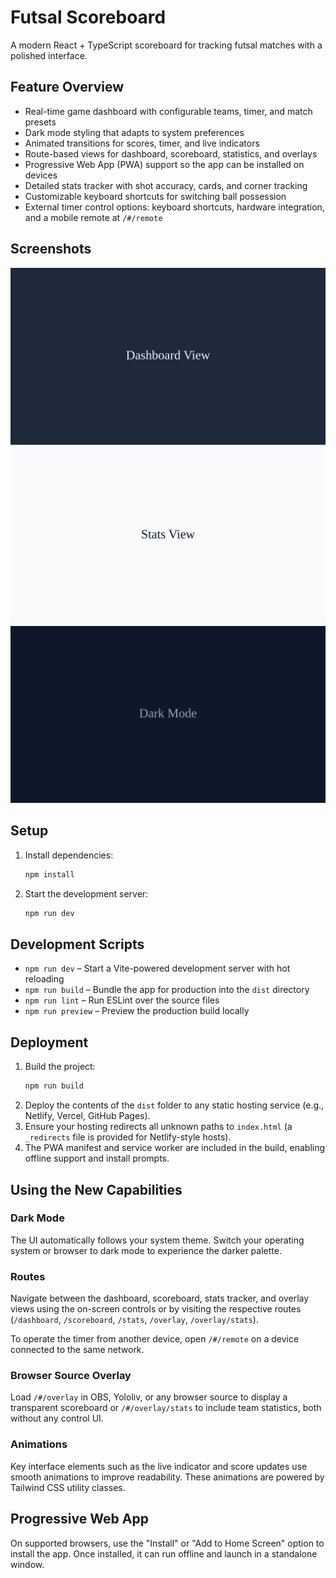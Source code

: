 # Futsal Scoreboard

A modern React + TypeScript scoreboard for tracking futsal matches with a polished interface.

## Feature Overview
- Real-time game dashboard with configurable teams, timer, and match presets
- Dark mode styling that adapts to system preferences
- Animated transitions for scores, timer, and live indicators
- Route-based views for dashboard, scoreboard, statistics, and overlays
- Progressive Web App (PWA) support so the app can be installed on devices
- Detailed stats tracker with shot accuracy, cards, and corner tracking
- Customizable keyboard shortcuts for switching ball possession
- External timer control options: keyboard shortcuts, hardware integration, and a mobile remote at `/#/remote`

## Screenshots

![Dashboard view](docs/ui-dashboard.svg)
![Stats tracker](docs/ui-stats.svg)
![Dark mode](docs/ui-dark-mode.svg)

## Setup
1. Install dependencies:
   ```bash
   npm install
   ```
2. Start the development server:
   ```bash
   npm run dev
   ```

## Development Scripts
- `npm run dev` – Start a Vite-powered development server with hot reloading
- `npm run build` – Bundle the app for production into the `dist` directory
- `npm run lint` – Run ESLint over the source files
- `npm run preview` – Preview the production build locally

## Deployment
1. Build the project:
   ```bash
   npm run build
   ```
2. Deploy the contents of the `dist` folder to any static hosting service (e.g., Netlify, Vercel, GitHub Pages).
3. Ensure your hosting redirects all unknown paths to `index.html` (a `_redirects` file is provided for Netlify-style hosts).
4. The PWA manifest and service worker are included in the build, enabling offline support and install prompts.

## Using the New Capabilities
### Dark Mode
The UI automatically follows your system theme. Switch your operating system or browser to dark mode to experience the darker palette.

### Routes
Navigate between the dashboard, scoreboard, stats tracker, and overlay views using the on-screen controls or by visiting the respective routes (`/dashboard`, `/scoreboard`, `/stats`, `/overlay`, `/overlay/stats`).

To operate the timer from another device, open `/#/remote` on a device connected to the same network.

### Browser Source Overlay
Load `/#/overlay` in OBS, Yololiv, or any browser source to display a transparent scoreboard or `/#/overlay/stats` to include team statistics, both without any control UI.

### Animations
Key interface elements such as the live indicator and score updates use smooth animations to improve readability. These animations are powered by Tailwind CSS utility classes.

## Progressive Web App
On supported browsers, use the "Install" or "Add to Home Screen" option to install the app. Once installed, it can run offline and launch in a standalone window.

